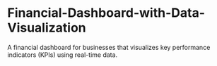 # Financial-Dashboard-with-Data-Visualization
A financial dashboard for businesses that visualizes key performance indicators (KPIs) using real-time data.
